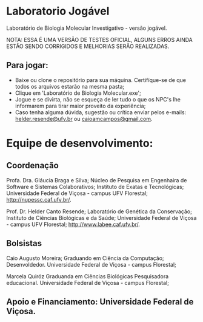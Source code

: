 # Laboratorio Jogável
Laboratório de Biologia Molecular Investigativo - versão jogável.

NOTA:  ESSA É UMA VERSÃO DE TESTES OFICIAL, ALGUNS ERROS AINDA ESTÃO SENDO CORRIGIDOS E MELHORIAS SERÃO REALIZADAS.

Para jogar:
-
* Baixe ou clone o repositório para sua máquina. Certifíque-se de que todos os arquivos estarão na mesma pasta;
* Clique em 'Laboratório de Biologia Molecular.exe';
* Jogue e se divirta, não se esqueça de ler tudo o que os NPC's lhe informarem para tirar maior proveito da experiência;
* Caso tenha alguma dúvida, sugestão ou crítica enviar pelos e-mails: helder.resende@ufv.br ou caioamcampos@gmail.com.

# Equipe de desenvolvimento:


Coordenação
-
Profa. Dra. Gláucia Braga e Silva;
Núcleo de Pesquisa em Engenhaira de Software e Sistemas Colaborativos;
Instituto de Exatas e Tecnológicas;
Universidade Federal de Viçosa - campus UFV Florestal;
http://nupessc.caf.ufv.br/.

Prof. Dr. Helder Canto Resende;
Laboratório de Genética da Conservação;
Instituto de Ciências Biológicas e da Saúde;
Universidade Federal de Viçosa - campus UFV Florestal;
http://www.labee.caf.ufv.br/.

Bolsistas 
-
Caio Augusto Moreira;
Graduando em Ciência da Computação;
Desenvoldedor.
Universidade Federal de Viçosa - campus Florestal;

Marcela Quiróz
Graduanda em Ciências Biológicas
Pesquisadora educacional.
Universidade Federal de Viçosa - campus Florestal;

Apoio e Financiamento: Universidade Federal de Viçosa.
-
